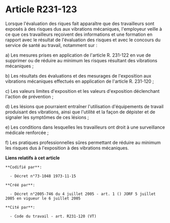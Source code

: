 # Article R231-123

Lorsque l'évaluation des riques fait apparaître que des travailleurs sont exposés à des risques dus aux vibrations
mécaniques, l'employeur veille à ce que ces travailleurs reçoivent des informations et une formation en rapport avec le
résultat de l'évaluation des risques et avec le concours du service de santé au travail, notamment sur :

a) Les mesures prises en application de l'article R. 231-122 en vue de supprimer ou de réduire au minimum les risques
résultant des vibrations mécaniques ;

b) Les résultats des évaluations et des mesurages de l'exposition aux vibrations mécaniques effectués en application de
l'article R. 231-120 ;

c) Les valeurs limites d'exposition et les valeurs d'exposition déclenchant l'action de prévention ;

d) Les lésions que pourraient entraîner l'utilisation d'équipements de travail produisant des vibrations, ainsi que l'utilité
et la façon de dépister et de signaler les symptômes de ces lésions ;

e) Les conditions dans lesquelles les travailleurs ont droit à une surveillance médicale renforcée ;

f) Les pratiques professionnelles sûres permettant de réduire au minimum les risques dus à l'exposition à des vibrations
mécaniques.

**Liens relatifs à cet article**

	**Codifié par**:

	  - Décret n°73-1048 1973-11-15

	**Créé par**:

	  - Décret n°2005-746 du 4 juillet 2005 - art. 1 () JORF 5 juillet 2005 en vigueur le 6 juillet 2005

	**Cité par**:

	  - Code du travail - art. R231-120 (VT)
